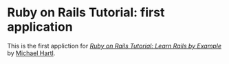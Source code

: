 # Ruby on Rails Tutorial:  first application

This is the first appliction for 
[*Ruby on Rails Tutorial: Learn Rails by Example*](http://railstutorial.org/)
by [Michael Hartl](http://michaelhartl.com/).

